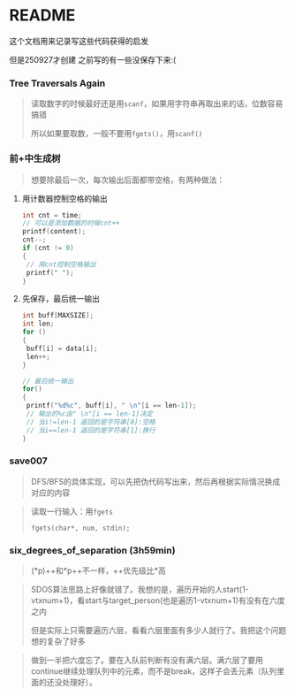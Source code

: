 # README

这个文档用来记录写这些代码获得的启发

但是250927才创建 之前写的有一些没保存下来:(



### Tree Traversals Again

> 读取数字的时候最好还是用`scanf`，如果用字符串再取出来的话，位数容易搞错
>
> 所以如果要取数，一般不要用`fgets()`，用`scanf()`





### 前+中生成树

> 想要除最后一次，每次输出后面都带空格，有两种做法：

1. 用计数器控制空格的输出

   ```c
   int cnt = time;
   // 可以是添加数据的时候cnt++
   printf(content);
   cnt--;
   if (cnt != 0)
   {
   	// 用cnt控制空格输出
   	printf(" ");
   }
   ```

2. 先保存，最后统一输出

   ```c
   int buff[MAXSIZE];
   int len;
   for ()
   {
   	buff[i] = data[i];
   	len++;
   }
   
   // 最后统一输出
   for()
   {
   	printf("%d%c", buff[i], " \n"[i == len-1]);
   	// 输出的%c由" \n"[i == len-1]决定
   	// 当i!=len-1 返回的是字符串[0]:空格
   	// 当i==len-1 返回的是字符串[1]:换行
   }
   ```

   



### save007

> DFS/BFS的具体实现，可以先把伪代码写出来，然后再根据实际情况换成对应的内容

> 读取一行输入：用`fgets`
>
> `fgets(char*, num, stdin);`



### six_degrees_of_separation (3h59min)

>(*p)++和\*p++不一样，++优先级比\*高

> SDOS算法思路上好像就错了。我想的是，遍历开始的人start(1-vtxnum+1)，看start与target_person(也是遍历1-vtxnum+1)有没有在六度之内
>
> 但是实际上只需要遍历六层，看看六层里面有多少人就行了。我把这个问题想的复杂了好多

> 做到一半把六度忘了。要在入队前判断有没有满六层。满六层了要用continue继续处理队列中的元素，而不是break，这样子会丢元素（队列里面的还没处理好）。